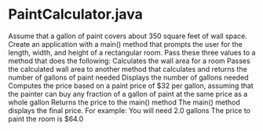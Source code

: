 # PaintCalculator.java
Assume that a gallon of paint covers about 350 square feet of wall space. Create an application with a main() method that prompts the user for the length, width, and height of a rectangular room. Pass these three values to a method that does the following:  Calculates the wall area for a room Passes the calculated wall area to another method that calculates and returns the number of gallons of paint needed Displays the number of gallons needed Computes the price based on a paint price of $32 per gallon, assuming that the painter can buy any fraction of a gallon of paint at the same price as a whole gallon Returns the price to the main() method The main() method displays the final price. For example:  You will need 2.0 gallons The price to paint the room is $64.0
